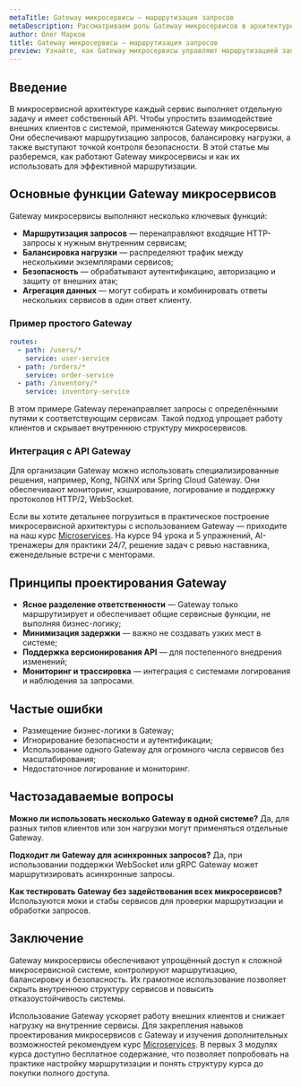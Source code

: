 ```yaml
---
metaTitle: Gateway микросервисы — маршрутизация запросов
metaDescription: Рассматриваем роль Gateway микросервисов в архитектуре, как они маршрутизируют запросы, обеспечивают безопасность и балансировку нагрузки
author: Олег Марков
title: Gateway микросервисы — маршрутизация запросов
preview: Узнайте, как Gateway микросервисы управляют маршрутизацией запросов, обеспечивают балансировку нагрузки и повышают безопасность в распределённых системах
---
```


## Введение

В микросервисной архитектуре каждый сервис выполняет отдельную задачу и имеет собственный API. Чтобы упростить взаимодействие внешних клиентов с системой, применяются Gateway микросервисы. Они обеспечивают маршрутизацию запросов, балансировку нагрузки, а также выступают точкой контроля безопасности.
В этой статье мы разберемся, как работают Gateway микросервисы и как их использовать для эффективной маршрутизации.

## Основные функции Gateway микросервисов

Gateway микросервисы выполняют несколько ключевых функций:

* **Маршрутизация запросов** — перенаправляют входящие HTTP-запросы к нужным внутренним сервисам;
* **Балансировка нагрузки** — распределяют трафик между несколькими экземплярами сервисов;
* **Безопасность** — обрабатывают аутентификацию, авторизацию и защиту от внешних атак;
* **Агрегация данных** — могут собирать и комбинировать ответы нескольких сервисов в один ответ клиенту.

### Пример простого Gateway

```yaml
routes:
  - path: /users/*
    service: user-service
  - path: /orders/*
    service: order-service
  - path: /inventory/*
    service: inventory-service
```

В этом примере Gateway перенаправляет запросы с определёнными путями к соответствующим сервисам. Такой подход упрощает работу клиентов и скрывает внутреннюю структуру микросервисов.

### Интеграция с API Gateway

Для организации Gateway можно использовать специализированные решения, например, Kong, NGINX или Spring Cloud Gateway. Они обеспечивают мониторинг, кэширование, логирование и поддержку протоколов HTTP/2, WebSocket.

Если вы хотите детальнее погрузиться в практическое построение микросервисной архитектуры с использованием Gateway — приходите на наш курс [Microservices](https://purpleschool.ru/course/microservices?utm_source=knowledgebase&utm_medium=article&utm_campaign=Gateway_mikroservisy_marshrutizatsiya_zaprosov). На курсе 94 урока и 5 упражнений, AI-тренажеры для практики 24/7, решение задач с ревью наставника, еженедельные встречи с менторами.

## Принципы проектирования Gateway

* **Ясное разделение ответственности** — Gateway только маршрутизирует и обеспечивает общие сервисные функции, не выполняя бизнес-логику;
* **Минимизация задержки** — важно не создавать узких мест в системе;
* **Поддержка версионирования API** — для постепенного внедрения изменений;
* **Мониторинг и трассировка** — интеграция с системами логирования и наблюдения за запросами.

## Частые ошибки

* Размещение бизнес-логики в Gateway;
* Игнорирование безопасности и аутентификации;
* Использование одного Gateway для огромного числа сервисов без масштабирования;
* Недостаточное логирование и мониторинг.

## Частозадаваемые вопросы

**Можно ли использовать несколько Gateway в одной системе?**
Да, для разных типов клиентов или зон нагрузки могут применяться отдельные Gateway.

**Подходит ли Gateway для асинхронных запросов?**
Да, при использовании поддержки WebSocket или gRPC Gateway может маршрутизировать асинхронные запросы.

**Как тестировать Gateway без задействования всех микросервисов?**
Используются моки и стабы сервисов для проверки маршрутизации и обработки запросов.

## Заключение

Gateway микросервисы обеспечивают упрощённый доступ к сложной микросервисной системе, контролируют маршрутизацию, балансировку и безопасность. Их грамотное использование позволяет скрыть внутреннюю структуру сервисов и повысить отказоустойчивость системы.

Использование Gateway ускоряет работу внешних клиентов и снижает нагрузку на внутренние сервисы. Для закрепления навыков проектирования микросервисов с Gateway и изучения дополнительных возможностей рекомендуем курс [Microservices](https://purpleschool.ru/course/microservices?utm_source=knowledgebase&utm_medium=article&utm_campaign=Gateway_mikroservisy_marshrutizatsiya_zaprosov).
В первых 3 модулях курса доступно бесплатное содержание, что позволяет попробовать на практике настройку маршрутизации и понять структуру курса до покупки полного доступа.
